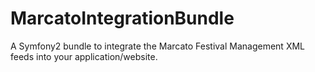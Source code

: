 # MarcatoIntegrationBundle
A Symfony2 bundle to integrate the Marcato Festival Management XML feeds into your application/website.
